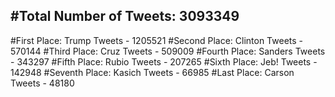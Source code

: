#Total Number of Tweets: 3093349 
---
#First Place: Trump Tweets - 1205521
#Second Place: Clinton Tweets - 570144
#Third Place: Cruz Tweets - 509009
#Fourth Place: Sanders Tweets - 343297
#Fifth Place: Rubio Tweets - 207265
#Sixth Place: Jeb! Tweets - 142948
#Seventh Place: Kasich Tweets - 66985
#Last Place: Carson Tweets - 48180

